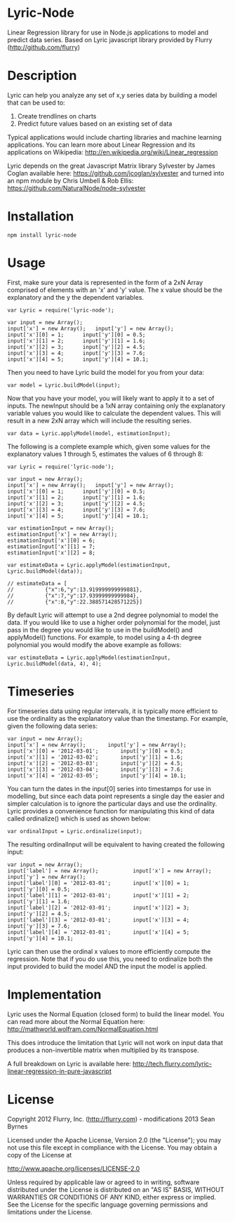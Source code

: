 Lyric-Node
=====

Linear Regression library for use in Node.js applications to model and predict data series.
Based on Lyric javascript library provided by Flurry (http://github.com/flurry)

Description
=====

Lyric can help you analyze any set of x,y series data by building a model that can be used to:
 1. Create trendlines on charts
 2. Predict future values based on an existing set of data

Typical applications would include charting libraries and machine learning applications. 
You can learn more about Linear Regression and its applications on Wikipedia: http://en.wikipedia.org/wiki/Linear_regression

Lyric depends on the great Javascript Matrix library Sylvester by James Coglan available here: 
https://github.com/jcoglan/sylvester and turned into an npm module by Chris Umbell & Rob Ellis:
https://github.com/NaturalNode/node-sylvester

Installation
=====
    npm install lyric-node

Usage
=====	
First, make sure your data is represented in the form of a 2xN Array comprised of elements with an 'x' and 'y' value. The x value should be the explanatory and the y the dependent variables.
<!-- language: lang-js -->
	var Lyric = require('lyric-node');
	
	var input = new Array();
	input['x'] = new Array();	input['y'] = new Array();
	input['x'][0] = 1;		input['y'][0] = 0.5;
	input['x'][1] = 2;		input['y'][1] = 1.6;	
	input['x'][2] = 3;		input['y'][2] = 4.5;
	input['x'][3] = 4;		input['y'][3] = 7.6;
	input['x'][4] = 5;		input['y'][4] = 10.1;
	
Then you need to have Lyric build the model for you from your data:
<!-- language: lang-js -->
	var model = Lyric.buildModel(input);

Now that you have your model, you will likely want to apply it to a set of inputs. The newInput should be a 1xN array containing only the explanatory variable values you would like to calculate the dependent values. This will result in a new 2xN array which will include the resulting series. 
<!-- language: lang-js -->
	var data = Lyric.applyModel(model, estimationInput);

The following is a complete example which, given some values for the explanatory values 1 through 5, estimates the values of 6 through 8:
<!-- language: lang-js -->
	var Lyric = require('lyric-node');
	
	var input = new Array();
	input['x'] = new Array();	input['y'] = new Array();
	input['x'][0] = 1;		input['y'][0] = 0.5;
	input['x'][1] = 2;		input['y'][1] = 1.6;	
	input['x'][2] = 3;		input['y'][2] = 4.5;
	input['x'][3] = 4;		input['y'][3] = 7.6;
	input['x'][4] = 5;		input['y'][4] = 10.1;
	
	var estimationInput = new Array();
	estimationInput['x'] = new Array();	
	estimationInput['x'][0] = 6;
	estimationInput['x'][1] = 7;
	estimationInput['x'][2] = 8;

	var estimateData = Lyric.applyModel(estimationInput, Lyric.buildModel(data));
	
	// estimateData = [ 
	//		    {"x":6,"y":13.919999999999881},
	//		    {"x":7,"y":17.93999999999984},
	//		    {"x":8,"y":22.388571428571225}]
	
By default Lyric will attempt to use a 2nd degree polynomial to model the data. If you would like to use a higher order polynomial for the model, just pass in the degree you would like to use in the buildModel() and applyModel() functions. 
For example, to model using a 4-th degree polynomial you would modify the above example as follows:
<!-- language: lang-js -->
	var estimateData = Lyric.applyModel(estimationInput, Lyric.buildModel(data, 4), 4);
	
Timeseries
=====
For timeseries data using regular intervals, it is typically more efficient to use the ordinality as the explanatory value than the timestamp. For example, given the following data series:
<!-- language: lang-js -->
	var input = new Array();
	input['x'] = new Array();		input['y'] = new Array();
	input['x'][0] = '2012-03-01';		input['y'][0] = 0.5;
	input['x'][1] = '2012-03-02';		input['y'][1] = 1.6;	
	input['x'][2] = '2012-03-03';		input['y'][2] = 4.5;
	input['x'][3] = '2012-03-04';		input['y'][3] = 7.6;
	input['x'][4] = '2012-03-05';		input['y'][4] = 10.1;
	
You can turn the dates in the input[0] series into timestamps for use in modelling, but since each data point represents a single day the easier and simpler calculation is to ignore the particular days and use the ordinality. Lyric provides a convenience function for manipulating this kind of data called ordinalize() which is used as shown below:
<!-- language: lang-js -->
	var ordinalInput = Lyric.ordinalize(input);
	
The resulting ordinalInput will be equivalent to having created the following input:
<!-- language: lang-js -->
	var input = new Array();
	input['label'] = new Array(); 			input['x'] = new Array();	input['y'] = new Array();
	input['label'][0] = '2012-03-01';		input['x'][0] = 1;		input['y'][0] = 0.5;
	input['label'][1] = '2012-03-01';		input['x'][1] = 2;		input['y'][1] = 1.6;	
	input['label'][2] = '2012-03-01';		input['x'][2] = 3;		input['y'][2] = 4.5;
	input['label'][3] = '2012-03-01';		input['x'][3] = 4;		input['y'][3] = 7.6;
	input['label'][4] = '2012-03-01';		input['x'][4] = 5;		input['y'][4] = 10.1;
	
Lyric can then use the ordinal x values to more efficiently compute the regression. Note that if you do use this, you need to ordinalize both the input provided to build the model AND the input the model is applied.
	
Implementation
=====
Lyric uses the Normal Equation (closed form) to build the linear model. You can read more about the Normal Equation here:
http://mathworld.wolfram.com/NormalEquation.html

This does introduce the limitation that Lyric will not work on input data that produces a non-invertible matrix when multiplied by its transpose. 

A full breakdown on Lyric is available here: http://tech.flurry.com/lyric-linear-regression-in-pure-javascript

License 
=====
Copyright 2012 Flurry, Inc. (http://flurry.com) - modifications 2013 Sean Byrnes

Licensed under the Apache License, Version 2.0 (the "License"); you may not use this file except in compliance with the License.
You may obtain a copy of the License at

http://www.apache.org/licenses/LICENSE-2.0

Unless required by applicable law or agreed to in writing, software distributed under the License is distributed on an "AS IS" BASIS, WITHOUT WARRANTIES OR CONDITIONS OF ANY KIND, either express or implied. See the License for the specific language governing permissions and limitations under the License.